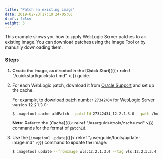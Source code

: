 ```yaml
---
title: "Patch an existing image"
date: 2019-02-23T17:19:24-05:00
draft: false
weight: 3
---
```


This example shows you how to apply WebLogic Server patches to an existing image.
You can download patches using the Image Tool or by manually downloading them.

### Steps

1. Create the image, as directed in the [Quick Start]({{< relref "/quickstart/quickstart.md" >}}) guide.

2. For each WebLogic patch, download it from [Oracle Support](https://support.oracle.com/keystone/) and set up the cache.

    For example, to download patch number `27342434` for WebLogic Server version 12.2.1.3.0:

   ```bash
   $ imagetool cache addPatch --patchId 27342434_12.2.1.3.0 --path /home/acmeuser/cache/p27342434_122130_Generic.zip
   ```

   **Note**: Refer to the [Cache]({{< relref "/userguide/tools/cache.md" >}}) commands for the format of ```patchId```.

3. Use the [`imagetool update`]({{< relref "/userguide/tools/update-image.md" >}}) command to update the image:

   ```bash
   $ imagetool update --fromImage wls:12.2.1.3.0 --tag wls:12.2.1.3.4 --patches 27342434
   ```
